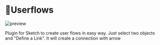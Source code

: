 # 🤘Userflows

![preview](../assets/preview.jpg)


Plugin for Sketch to create user flows in easy way. Just select two objects and "Define a Link". It will create a connection with arrow
